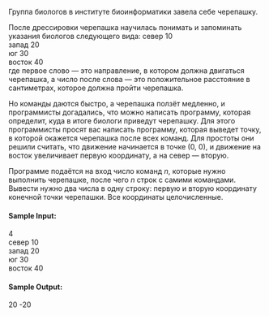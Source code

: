 Группа биологов в институте биоинформатики завела себе черепашку.

После дрессировки черепашка научилась понимать и запоминать указания биологов следующего вида:
север 10  
запад 20  
юг 30  
восток 40  
где первое слово — это направление, в котором должна двигаться черепашка, а число после слова — это положительное
расстояние в сантиметрах, которое должна пройти черепашка.

Но команды даются быстро, а черепашка ползёт медленно, и программисты догадались, что можно написать программу, которая
определит, куда в итоге биологи приведут черепашку. Для этого программисты просят вас написать программу, которая
выведет точку, в которой окажется черепашка после всех команд. Для простоты они решили считать, что движение начинается
в точке (0, 0), и движение на восток увеличивает первую координату, а на север — вторую.

Программе подаётся на вход число команд $n$, которые нужно выполнить черепашке, после чего $n$ строк с самими командами.
Вывести нужно два числа в одну строку: первую и вторую координату конечной точки черепашки. Все координаты
целочисленные.

#### Sample Input:

4  
север 10  
запад 20  
юг 30  
восток 40

#### Sample Output:

20 -20